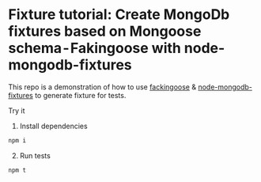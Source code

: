 # Fixture tutorial: Create MongoDb fixtures based on Mongoose schema - Fakingoose with node-mongodb-fixtures

This repo is a demonstration of how to use [fackingoose](https://github.com/faboulaws/fakingoose) & [node-mongodb-fixtures](https://github.com/cdimascio/node-mongodb-fixtures) to generate fixture for tests.

Try it
1. Install dependencies 
```bash
npm i
```
2. Run tests
```bash
npm t
```